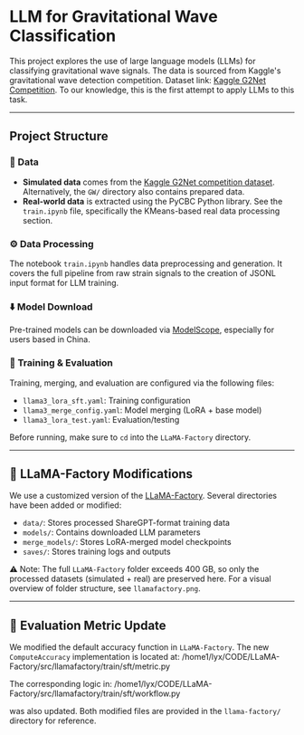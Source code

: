 # LLM for Gravitational Wave Classification

This project explores the use of large language models (LLMs) for classifying gravitational wave signals. The data is sourced from Kaggle's gravitational wave detection competition. Dataset link: [Kaggle G2Net Competition](https://www.kaggle.com/competitions/g2net-gravitational-wave-detection/data). To our knowledge, this is the first attempt to apply LLMs to this task.

---

## Project Structure

### 📁 Data

- **Simulated data** comes from the [Kaggle G2Net competition dataset](https://www.kaggle.com/competitions/g2net-gravitational-wave-detection/data). Alternatively, the `GW/` directory also contains prepared data.
- **Real-world data** is extracted using the PyCBC Python library. See the `train.ipynb` file, specifically the KMeans-based real data processing section.

### ⚙️ Data Processing

The notebook `train.ipynb` handles data preprocessing and generation. It covers the full pipeline from raw strain signals to the creation of JSONL input format for LLM training.

### ⬇️ Model Download

Pre-trained models can be downloaded via [ModelScope](https://www.modelscope.cn/home), especially for users based in China.

### 🧠 Training & Evaluation

Training, merging, and evaluation are configured via the following files:

- `llama3_lora_sft.yaml`: Training configuration
- `llama3_merge_config.yaml`: Model merging (LoRA + base model)
- `llama3_lora_test.yaml`: Evaluation/testing

Before running, make sure to `cd` into the `LLaMA-Factory` directory.

---

## 🔧 LLaMA-Factory Modifications

We use a customized version of the [LLaMA-Factory](https://zhuanlan.zhihu.com/p/695287607?utm_source=wechat_session&utm_medium=social&s_r=0). Several directories have been added or modified:

- `data/`: Stores processed ShareGPT-format training data
- `models/`: Contains downloaded LLM parameters
- `merge_models/`: Stores LoRA-merged model checkpoints
- `saves/`: Stores training logs and outputs

⚠️ Note: The full `LLaMA-Factory` folder exceeds 400 GB, so only the processed datasets (simulated + real) are preserved here. For a visual overview of folder structure, see `llamafactory.png`.

---

## 🧪 Evaluation Metric Update

We modified the default accuracy function in `LLaMA-Factory`. The new `ComputeAccuracy` implementation is located at:
/home1/lyx/CODE/LLaMA-Factory/src/llamafactory/train/sft/metric.py

The corresponding logic in:
/home1/lyx/CODE/LLaMA-Factory/src/llamafactory/train/sft/workflow.py

was also updated. Both modified files are provided in the `llama-factory/` directory for reference.




